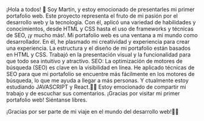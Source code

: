 ¡Hola a todos! 👋 Soy Martín, y estoy emocionado de presentarles mi primer portafolio web. Este proyecto representa el fruto de mi pasión por el desarrollo web y la tecnología. Con él, aplicó una variedad de habilidades y conocimientos, desde HTML y CSS hasta el uso de frameworks y técnicas de SEO, ¡y mucho más!.
Mi portafolio web es una ventana a mi mundo como desarrollador. En él, he plasmado mi creatividad y experiencia para crear una experiencia. La estructura y el diseño de mi portafolio están basados ​​en HTML y CSS. Trabajó en la presentación visual y la funcionalidad para que todo sea intuitivo y atractivo.
SEO: La optimización de motores de búsqueda (SEO) es clave en la visibilidad en línea. He aplicado técnicas de SEO para que mi portafolio se encuentre más fácilmente en los motores de búsqueda, lo que me ayuda a llegar a más personas. Y ctualmente estoy estudiando JAVASCRIPT  y React.💾💫
Estoy emocionado de compartir mi trabajo y de escuchar sus comentarios. ¡Gracias por visitar mi primer portafolio web! Siéntanse libres.

¡Gracias por ser parte de mi viaje en el mundo del desarrollo web!🚀🦝
